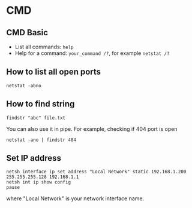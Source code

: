 
# CMD

## CMD Basic

  * List all commands: `help`
  * Help for a command: `your_command /?`, for example `netstat /?`

## How to list all open ports

```
netstat -abno
```

## How to find string

```
findstr "abc" file.txt
```

You can also use it in pipe. For example, checking if 404 port is open

```
netstat -ano | findstr 404
```

## Set IP address

```
netsh interface ip set address "Local Network" static 192.168.1.200 255.255.255.128 192.168.1.1
netsh int ip show config
pause
```

where "Local Network" is your network interface name.
